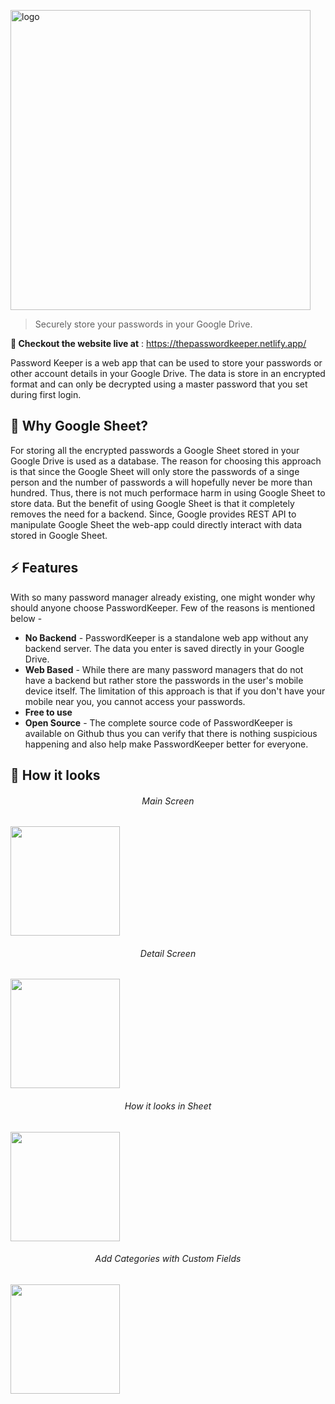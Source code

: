 <p class='logo'>
  <img alt="logo" src="https://raw.githubusercontent.com/rahul-jha98/PasswordKeeper/image_assets/Logo.svg" width="480">
</p>

> Securely store your passwords in your Google Drive.

**🚀 Checkout the website live at** : https://thepasswordkeeper.netlify.app/

Password Keeper is a web app that can be used to store your passwords or other account details in your Google Drive. The data is store in an encrypted format and can only be decrypted using a master password that you set during first login.

## 🤔 Why Google Sheet?
For storing all the encrypted passwords a Google Sheet stored in your Google Drive is used as a database. The reason for choosing this approach is that since the Google Sheet will only store the passwords of a singe person and the number of passwords a will hopefully never be more than hundred. Thus, there is not much performace harm in using Google Sheet to store data. 
But the benefit of using Google Sheet is that it completely removes the need for a backend. Since, Google provides REST API to manipulate Google Sheet the web-app could directly interact with data stored in Google Sheet.

## ⚡ Features
With so many password manager already existing, one might wonder why should anyone choose PasswordKeeper. Few of the reasons is mentioned below - 
- **No Backend** - PasswordKeeper is a standalone web app without any backend server. The data you enter is saved directly in your Google Drive. 
- **Web Based** - While there are many password managers that do not have a backend but rather store the passwords in the user's mobile device itself. The limitation of this approach is that if you don't have your mobile near you, you cannot access your passwords.
- **Free to use**
- **Open Source** - The complete source code of PasswordKeeper is available on Github thus you can verify that there is nothing suspicious happening and also help make PasswordKeeper better for everyone.

## 👀 How it looks

<h6 align="center">Main Screen</h6>
<img height=175 align="center" src="https://raw.githubusercontent.com/rahul-jha98/PasswordKeeper/image_assets/Home.png" />

<h6 align="center">Detail Screen</h6>
<img height=175 align="center" src="https://raw.githubusercontent.com/rahul-jha98/PasswordKeeper/image_assets/Detail.png" />

<h6 align="center">How it looks in Sheet</h6>
<img height=175 align="center" src="https://raw.githubusercontent.com/rahul-jha98/PasswordKeeper/image_assets/Sheet.png" />

<h6 align="center">Add Categories with Custom Fields</h6>
<img height=175 align="center" src="https://raw.githubusercontent.com/rahul-jha98/PasswordKeeper/image_assets/Category.png" />
